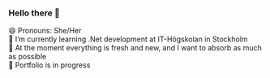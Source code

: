 ### Hello there 👋

😄 Pronouns: She/Her<br>
🌱 I’m currently learning .Net development at IT-Högskolan in Stockholm<br>
👀 At the moment everything is fresh and new, and I want to absorb as much as possible<br>
🧱 Portfolio is in progress<br>


